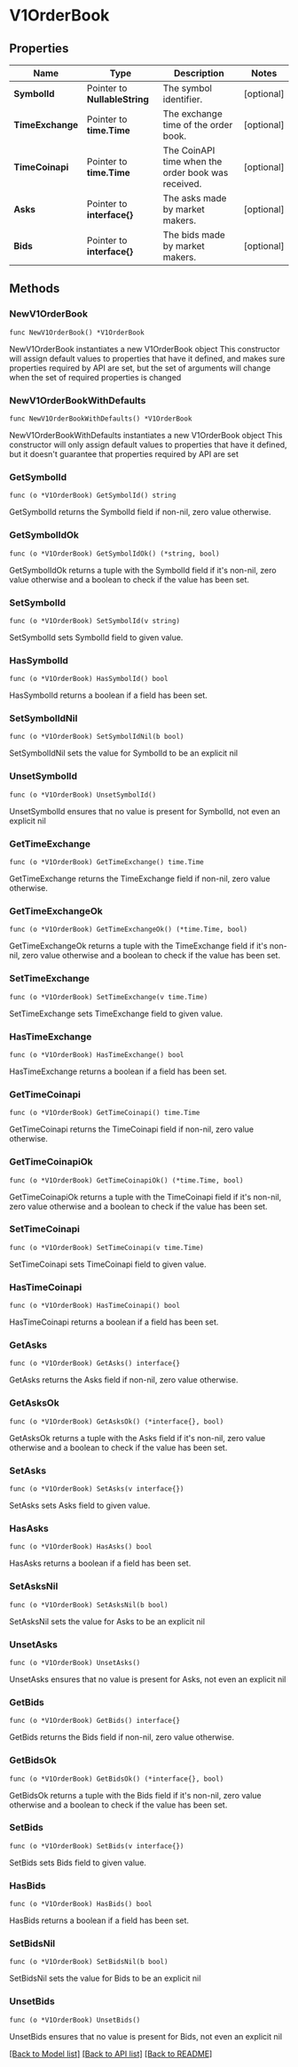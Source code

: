 # V1OrderBook

## Properties

Name | Type | Description | Notes
------------ | ------------- | ------------- | -------------
**SymbolId** | Pointer to **NullableString** | The symbol identifier. | [optional] 
**TimeExchange** | Pointer to **time.Time** | The exchange time of the order book. | [optional] 
**TimeCoinapi** | Pointer to **time.Time** | The CoinAPI time when the order book was received. | [optional] 
**Asks** | Pointer to **interface{}** | The asks made by market makers. | [optional] 
**Bids** | Pointer to **interface{}** | The bids made by market makers. | [optional] 

## Methods

### NewV1OrderBook

`func NewV1OrderBook() *V1OrderBook`

NewV1OrderBook instantiates a new V1OrderBook object
This constructor will assign default values to properties that have it defined,
and makes sure properties required by API are set, but the set of arguments
will change when the set of required properties is changed

### NewV1OrderBookWithDefaults

`func NewV1OrderBookWithDefaults() *V1OrderBook`

NewV1OrderBookWithDefaults instantiates a new V1OrderBook object
This constructor will only assign default values to properties that have it defined,
but it doesn't guarantee that properties required by API are set

### GetSymbolId

`func (o *V1OrderBook) GetSymbolId() string`

GetSymbolId returns the SymbolId field if non-nil, zero value otherwise.

### GetSymbolIdOk

`func (o *V1OrderBook) GetSymbolIdOk() (*string, bool)`

GetSymbolIdOk returns a tuple with the SymbolId field if it's non-nil, zero value otherwise
and a boolean to check if the value has been set.

### SetSymbolId

`func (o *V1OrderBook) SetSymbolId(v string)`

SetSymbolId sets SymbolId field to given value.

### HasSymbolId

`func (o *V1OrderBook) HasSymbolId() bool`

HasSymbolId returns a boolean if a field has been set.

### SetSymbolIdNil

`func (o *V1OrderBook) SetSymbolIdNil(b bool)`

 SetSymbolIdNil sets the value for SymbolId to be an explicit nil

### UnsetSymbolId
`func (o *V1OrderBook) UnsetSymbolId()`

UnsetSymbolId ensures that no value is present for SymbolId, not even an explicit nil
### GetTimeExchange

`func (o *V1OrderBook) GetTimeExchange() time.Time`

GetTimeExchange returns the TimeExchange field if non-nil, zero value otherwise.

### GetTimeExchangeOk

`func (o *V1OrderBook) GetTimeExchangeOk() (*time.Time, bool)`

GetTimeExchangeOk returns a tuple with the TimeExchange field if it's non-nil, zero value otherwise
and a boolean to check if the value has been set.

### SetTimeExchange

`func (o *V1OrderBook) SetTimeExchange(v time.Time)`

SetTimeExchange sets TimeExchange field to given value.

### HasTimeExchange

`func (o *V1OrderBook) HasTimeExchange() bool`

HasTimeExchange returns a boolean if a field has been set.

### GetTimeCoinapi

`func (o *V1OrderBook) GetTimeCoinapi() time.Time`

GetTimeCoinapi returns the TimeCoinapi field if non-nil, zero value otherwise.

### GetTimeCoinapiOk

`func (o *V1OrderBook) GetTimeCoinapiOk() (*time.Time, bool)`

GetTimeCoinapiOk returns a tuple with the TimeCoinapi field if it's non-nil, zero value otherwise
and a boolean to check if the value has been set.

### SetTimeCoinapi

`func (o *V1OrderBook) SetTimeCoinapi(v time.Time)`

SetTimeCoinapi sets TimeCoinapi field to given value.

### HasTimeCoinapi

`func (o *V1OrderBook) HasTimeCoinapi() bool`

HasTimeCoinapi returns a boolean if a field has been set.

### GetAsks

`func (o *V1OrderBook) GetAsks() interface{}`

GetAsks returns the Asks field if non-nil, zero value otherwise.

### GetAsksOk

`func (o *V1OrderBook) GetAsksOk() (*interface{}, bool)`

GetAsksOk returns a tuple with the Asks field if it's non-nil, zero value otherwise
and a boolean to check if the value has been set.

### SetAsks

`func (o *V1OrderBook) SetAsks(v interface{})`

SetAsks sets Asks field to given value.

### HasAsks

`func (o *V1OrderBook) HasAsks() bool`

HasAsks returns a boolean if a field has been set.

### SetAsksNil

`func (o *V1OrderBook) SetAsksNil(b bool)`

 SetAsksNil sets the value for Asks to be an explicit nil

### UnsetAsks
`func (o *V1OrderBook) UnsetAsks()`

UnsetAsks ensures that no value is present for Asks, not even an explicit nil
### GetBids

`func (o *V1OrderBook) GetBids() interface{}`

GetBids returns the Bids field if non-nil, zero value otherwise.

### GetBidsOk

`func (o *V1OrderBook) GetBidsOk() (*interface{}, bool)`

GetBidsOk returns a tuple with the Bids field if it's non-nil, zero value otherwise
and a boolean to check if the value has been set.

### SetBids

`func (o *V1OrderBook) SetBids(v interface{})`

SetBids sets Bids field to given value.

### HasBids

`func (o *V1OrderBook) HasBids() bool`

HasBids returns a boolean if a field has been set.

### SetBidsNil

`func (o *V1OrderBook) SetBidsNil(b bool)`

 SetBidsNil sets the value for Bids to be an explicit nil

### UnsetBids
`func (o *V1OrderBook) UnsetBids()`

UnsetBids ensures that no value is present for Bids, not even an explicit nil

[[Back to Model list]](../README.md#documentation-for-models) [[Back to API list]](../README.md#documentation-for-api-endpoints) [[Back to README]](../README.md)



